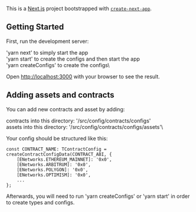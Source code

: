 This is a [Next.js](https://nextjs.org/) project bootstrapped with [`create-next-app`](https://github.com/vercel/next.js/tree/canary/packages/create-next-app).

## Getting Started

First, run the development server:

'yarn next'              to simply start the app\
'yarn start'             to create the configs and then start the app\
'yarn createConfigs'     to create the configs\

Open [http://localhost:3000](http://localhost:3000) with your browser to see the result.

## Adding assets and contracts

You can add new contracts and asset by adding:

contracts into this directory:   '/src/config/contracts/configs'\
assets into this directory:      '/src/config/contracts/configs/assets'\

Your config should be structured like this:

```
const CONTRACT_NAME: TContractConfig = createContractConfigData(CONTRACT_ABI, {
    [ENetworks.ETHEREUM_MAINNET]: '0x0',
    [ENetworks.ARBITRUM]: '0x0',
    [ENetworks.POLYGON]: '0x0',
    [ENetworks.OPTIMISM]: '0x0',
    ...
};
```

Afterwards, you will need to run 'yarn createConfigs' or 'yarn start' in order to create types and configs.
